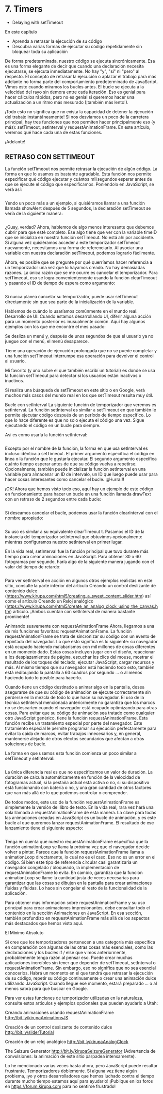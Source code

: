 # 7. Timers

* Delaying with setTimeout

En este capítulo

* Aprenda a retrasar la ejecución de su código
* Descubra varias formas de ejecutar su código repetidamente sin bloquear toda su aplicación

De forma predeterminada, nuestro código se ejecuta sincrónicamente. Esa es una forma elegante de decir que cuando una declaración necesita ejecutarse, se ejecuta inmediatamente. No hay "y", "si" ni "pero" al respecto. El concepto de retrasar la ejecución o aplazar el trabajo para más adelante no forma parte del comportamiento predeterminado de JavaScript. Vimos esto cuando miramos los bucles antes. El bucle se ejecuta a la velocidad del rayo sin demora entre cada iteración. Eso es genial para hacer cálculos rápidos, pero no es genial si queremos hacer una actualización a un ritmo más mesurado (¡también más lento!).

¡Todo esto no significa que no exista la capacidad de detener la ejecución del trabajo instantáneamente! Si nos desviamos un poco de la carretera principal, hay tres funciones que nos permiten hacer principalmente eso (y más): setTimeout, setInterval y requestAnimationFrame. En este artículo, veremos qué hace cada una de estas funciones.

¡Adelante!

## RETRASO CON SETTIMEOUT

La función setTimeout nos permite retrasar la ejecución de algún código. La forma en que lo usamos es bastante agradable. Esta función nos permite especificar qué código ejecutar y cuántos milisegundos esperar antes de que se ejecute el código que especificamos. Poniéndolo en JavaScript, se verá así:

```js
```

Yendo un poco más a un ejemplo, si quisiéramos llamar a una función llamada showAlert después de 5 segundos, la declaración setTimeout se vería de la siguiente manera:

```js
```

¿Guay, verdad? Ahora, hablemos de algo menos interesante que debemos cubrir para que esté completo. Ese algo tiene que ver con la variable timeID que se inicializa en nuestra función setTimeout. No está ahí por accidente. Si alguna vez quisiéramos acceder a este temporizador setTimeout nuevamente, necesitamos una forma de referenciarlo. Al asociar una variable con nuestra declaración setTimeout, podemos lograrlo fácilmente.

Ahora, es posible que se pregunte por qué querríamos hacer referencia a un temporizador una vez que lo hayamos creado. No hay demasiadas razones. La única razón que se me ocurre es cancelar el temporizador. Para setTimeout, eso se logra convenientemente usando la función clearTimeout y pasando el ID de tiempo de espera como argumento:

```js
```

Si nunca planea cancelar su temporizador, puede usar setTimeout directamente sin que sea parte de la inicialización de la variable.

Hablemos de cuándo lo usaríamos comúnmente en el mundo real. Desarrollo de UI. Cuando estamos desarrollando UI, diferir alguna acción para un momento posterior es inusualmente común. Aquí hay algunos ejemplos con los que me encontré el mes pasado:

Se desliza un menú y, después de unos segundos de que el usuario ya no juegue con el menú, el menú desaparece.

Tiene una operación de ejecución prolongada que no se puede completar y una función setTimeout interrumpe esa operación para devolver el control al usuario.

Mi favorito (y uno sobre el que también escribí un tutorial) es donde se usa la función setTimeout para detectar si los usuarios están inactivos o inactivos.

Si realiza una búsqueda de setTimeout en este sitio o en Google, verá muchos más casos del mundo real en los que setTimeout resulta muy útil.

Bucle con setInterval
La siguiente función de temporizador que veremos es setInterval. La función setInterval es similar a setTimeout en que también le permite ejecutar código después de un período de tiempo específico. Lo que lo hace diferente es que no solo ejecuta el código una vez. Sigue ejecutando el código en un bucle para siempre.

Así es como usaría la función setInterval:

```js
```

Excepto por el nombre de la función, la forma en que usa setInterval es incluso idéntica a setTimeout. El primer argumento especifica el código en línea o la función que le gustaría ejecutar. El segundo argumento especifica cuánto tiempo esperar antes de que su código vuelva a repetirse. Opcionalmente, también puede inicializar la función setInterval en una variable para almacenar un ID de intervalo, un ID que luego puede usar para hacer cosas interesantes como cancelar el bucle. ¡¡¡Hurra!!!

¡OK! Ahora que hemos visto todo eso, aquí hay un ejemplo de este código en funcionamiento para hacer un bucle en una función llamada drawText con un retraso de 2 segundos entre cada bucle:

```html
```

Si deseamos cancelar el bucle, podemos usar la función clearInterval con el nombre apropiado:

```js
```

Su uso es similar a su equivalente clearTimeout t. Pasamos el ID de la instancia del temporizador setInterval que obtuvimos opcionalmente mientras configuramos nuestro setInterval en primer lugar.

En la vida real, setInterval fue la función principal que tuvo durante más tiempo para crear animaciones en JavaScript. Para obtener 30 o 60 fotogramas por segundo, haría algo de la siguiente manera jugando con el valor del tiempo de retardo:

```js
```

Para ver setInterval en acción en algunos otros ejemplos realistas en este sitio, consulte la parte inferior del artículo Creando un control deslizante de contenido dulce (https://www.kirupa.com/html5/creating_a_sweet_content_slider.htm) así como el artículo Creando un Reloj analógico (https://www.kirupa.com/html5/create_an_analog_clock_using_the_canvas.htm) artículo. ¡Ambos cuentan con setInterval de manera bastante prominente!

Animando suavemente con requestAnimationFrame
Ahora, llegamos a una de mis funciones favoritas: requestAnimationFrame. La función requestAnimationFrame se trata de sincronizar su código con un evento de repintado del navegador. Lo que esto significa es lo siguiente: su navegador está ocupado haciendo malabarismos con mil millones de cosas diferentes en un momento dado. Estas cosas incluyen jugar con el diseño, reaccionar a los desplazamientos de página, escuchar los clics del mouse, mostrar el resultado de los toques del teclado, ejecutar JavaScript, cargar recursos y más. Al mismo tiempo que su navegador está haciendo todo esto, también está redibujando la pantalla a 60 cuadros por segundo ... o al menos haciendo todo lo posible para hacerlo.

Cuando tiene un código destinado a animar algo en la pantalla, desea asegurarse de que su código de animación se ejecute correctamente sin perderse en la mezcla de todo lo que hace su navegador. El uso de la técnica setInterval mencionada anteriormente no garantiza que los marcos no se descarten cuando el navegador está ocupado optimizando para otras cosas. Para evitar que su código de animación sea tratado como cualquier otro JavaScript genérico, tiene la función requestAnimationFrame. Esta función recibe un tratamiento especial por parte del navegador. Este tratamiento especial le permite programar su ejecución perfectamente para evitar la caída de marcos, evitar trabajos innecesarios y, en general, mantenerse alejado de otros efectos secundarios que afectan a otras soluciones de bucle.

La forma en que usamos esta función comienza un poco similar a setTimeout y setInterval:

```js
```

La única diferencia real es que no especificamos un valor de duración. La duración se calcula automáticamente en función de la velocidad de fotogramas actual, si la pestaña actual está activa o no, si su dispositivo está funcionando con batería o no, y una gran cantidad de otros factores que van más allá de lo que podemos controlar o comprender.

De todos modos, este uso de la función requestAnimationFrame es simplemente la versión del libro de texto. En la vida real, rara vez hará una sola llamada a requestAnimationFrame de esta manera. La clave para todas las animaciones creadas en JavaScript es un bucle de animación, y es este bucle al que queremos lanzar requestAnimationFrame. El resultado de ese lanzamiento tiene el siguiente aspecto:

```js
```

Tenga en cuenta que nuestro requestAnimationFrame especifica que la función animationLoop se llama la próxima vez que el navegador decide volver a pintar. Parece que la función requestAnimationFrame llama a animationLoop directamente, lo cual no es el caso. Eso no es un error en el código. Si bien este tipo de referencia circular casi garantizaría un navegador congelado / bloqueado, la implementación de requestAnimationFrame lo evita. En cambio, garantiza que la función animationLoop se llame la cantidad justa de veces necesarias para garantizar que las cosas se dibujen en la pantalla para crear animaciones fluidas y fluidas. Lo hace sin congelar el resto de la funcionalidad de la aplicación.

Para obtener más información sobre requestAnimationFrame y su uso principal para crear animaciones impresionantes, debe consultar todo el contenido en la sección Animaciones en JavaScript. En esa sección, también profundizo en requestAnimationFrame más allá de los aspectos más destacados que hemos visto aquí.

El Mínimo Absoluto

Si cree que los temporizadores pertenecen a una categoría más específica en comparación con algunas de las otras cosas más esenciales, como las declaraciones y los bucles if / else que vimos anteriormente, probablemente tenga razón al pensar eso. Puede crear muchas aplicaciones increíbles sin tener que depender de setTimeout, setInterval o requestAnimationFrame. Sin embargo, eso no significa que no sea esencial conocerlos. Habrá un momento en el que tendrá que retrasar la ejecución de su código, repetir su código continuamente o crear una animación dulce utilizando JavaScript. Cuando llegue ese momento, estará preparado ... o al menos sabrá para qué buscar en Google.

Para ver estas funciones de temporizador utilizadas en la naturaleza, consulte estos artículos y ejemplos opcionales que pueden ayudarlo a Utah:

Creando animaciones usando requestAnimationFrame http://bit.ly/kirupaAnimationsJS

Creación de un control deslizante de contenido dulce http://bit.ly/sliderTutorial

Creación de un reloj analógico http://bit.ly/kirupaAnalogClock

The Seizure Generator http://bit.ly/kirupaSeizureGenerator (Advertencia de convulsiones: la animación de este sitio parpadea intensamente).

Lo he mencionado varias veces hasta ahora, pero JavaScript puede resultar frustrante. Temporizadores doblemente. Si alguna vez tiene algún problema, ¡yo y otros desarrolladores que hemos luchado contra el tiempo durante mucho tiempo estamos aquí para ayudarlo! ¡Publique en los foros en https://forum.kirupa.com para no sentirse frustrado!
